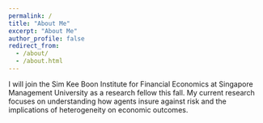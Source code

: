 ```yaml
---
permalink: /
title: "About Me"
excerpt: "About Me"
author_profile: false
redirect_from: 
  - /about/
  - /about.html
---
```


I will join the Sim Kee Boon Institute for Financial Economics at Singapore Management University as a research fellow this fall. 
My current research focuses on understanding how agents insure against risk and the implications of heterogeneity on economic outcomes.